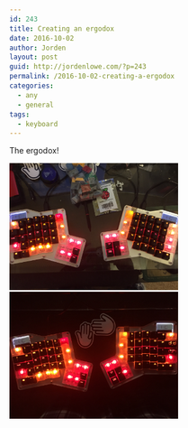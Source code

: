 ```yaml
---
id: 243
title: Creating an ergodox
date: 2016-10-02
author: Jorden
layout: post
guid: http://jordenlowe.com/?p=243
permalink: /2016-10-02-creating-a-ergodox
categories:
  - any
  - general
tags:
  - keyboard
---
```

The ergodox!

<img src="/wp-content/uploads/2016/290.JPG" width="300" />
<img src="/wp-content/uploads/2016/292.JPG" width="300" /> 
